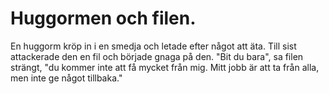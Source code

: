 # Huggormen och filen.

En huggorm kröp in i en smedja och letade efter något att äta. Till sist attackerade den en fil och började gnaga på den. "Bit du bara", sa filen strängt, "du kommer inte att få mycket från mig. Mitt jobb är att ta från alla, men inte ge något tillbaka."
